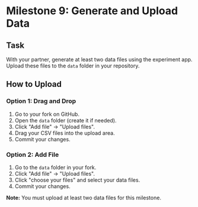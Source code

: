 # Milestone 9: Generate and Upload Data

## Task
With your partner, generate at least two data files using the experiment app. Upload these files to the `data` folder in your repository.

## How to Upload

### Option 1: Drag and Drop
1. Go to your fork on GitHub.
2. Open the `data` folder (create it if needed).
3. Click "Add file" → "Upload files".
4. Drag your CSV files into the upload area.
5. Commit your changes.

### Option 2: Add File
1. Go to the `data` folder in your fork.
2. Click "Add file" → "Upload files".
3. Click "choose your files" and select your data files.
4. Commit your changes.

**Note:** You must upload at least two data files for this milestone.
